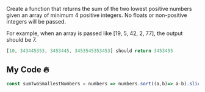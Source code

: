 Create a function that returns the sum of the two lowest positive numbers given an array of minimum 4 positive integers. No floats or non-positive integers will be passed.

For example, when an array is passed like [19, 5, 42, 2, 77], the output should be 7.
```js
[10, 343445353, 3453445, 3453545353453] should return 3453455
```
## My Code :fire:
```js
const sumTwoSmallestNumbers = numbers => numbers.sort((a,b)=> a-b).slice(0,2).reduce((a,b) => a+b)
```
